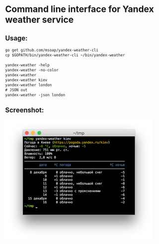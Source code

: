 Command line interface for Yandex weather service
=================================================

Usage:
------

    go get github.com/msoap/yandex-weather-cli
    cp $GOPATH/bin/yandex-weather-cli ~/bin/yandex-weather

    yandex-weather -help
    yandex-weather -no-color
    yandex-weather
    yandex-weather kiev
    yandex-weather london
    # JSON out
    yandex-weather -json london

Screenshot:
-----------
<img src="https://raw.githubusercontent.com/msoap/msoap.github.com/master/img/yandex-weather.go.2014-12-07.2.screenshot.png" align="center" alt="Screenshot" height="387" width="476">
